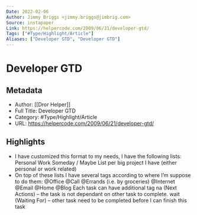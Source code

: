 ```yaml
---
Date: 2022-02-06
Author: Jimmy Briggs <jimmy.briggs@jimbrig.com>
Source: instapaper
Link: https://helpercode.com/2009/06/21/developer-gtd/
Tags: ["#Type/Highlight/Article"]
Aliases: ["Developer GTD", "Developer GTD"]
---
```

# Developer GTD

## Metadata
- Author: [[Dror Helper]]
- Full Title: Developer GTD
- Category: #Type/Highlight/Article
- URL: https://helpercode.com/2009/06/21/developer-gtd/

## Highlights
- I have customized this format to my needs, I have the following lists:
  Personal
  Work
  Someday / Maybe
  List per big project I have (either personal or work related)
- On top of these lists I have several tags according to where I’m suppose to do them:
  @Office
  @Call
  @Errands (i.e. by groceries)
  @Internet
  @Email
  @Home
  @Blog
  Each task can have additional tag
  na (Next Actions) – the task is not dependant on other task to complete.
  wait (Waiting For) – other task need to be completed before I can finish this task

